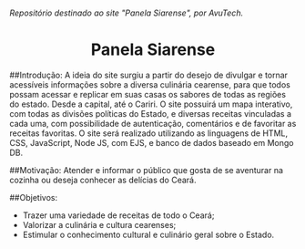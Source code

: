 ###### Repositório destinado ao site "Panela Siarense", por AvuTech.
<h1 align="center"> Panela Siarense </h1> 

##Introdução: 
A ideia do site surgiu a partir do desejo de divulgar e tornar acessíveis informações sobre a diversa culinária cearense, para que todos possam acessar e replicar em suas casas os sabores de todas as regiões do estado. Desde a capital, até o Cariri. O site possuirá um mapa interativo, com todas as divisões políticas do Estado, e diversas receitas vinculadas a cada uma, com possibilidade de autenticação, comentários e de favoritar as receitas favoritas. O site será realizado utilizando as linguagens de HTML, CSS, JavaScript, Node JS, com EJS, e banco de dados baseado em Mongo DB.

##Motivação: 
Atender e informar o público que gosta de se aventurar na cozinha ou deseja conhecer as delícias do Ceará.

##Objetivos:
* Trazer uma variedade de receitas de todo o Ceará;
* Valorizar a culinária e cultura cearenses;
* Estimular o conhecimento cultural e culinário geral sobre o Estado.
